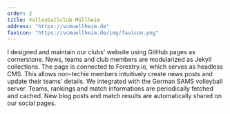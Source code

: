 ```yaml
---
order: 2
title: Volleyballclub Müllheim
address: "https://vcmuellheim.de"
favicon: "https://vcmuellheim.de/img/favicon.png"
---
```

I designed and maintain our clubs' website using GitHub pages as cornerstone.
News, teams and club members are modularized as Jekyll collections. The page is connected to Forestry.io, which serves as headless CMS. This allows non-techie members intuitively create news posts and update their teams' details.
We integrated with the German SAMS volleyball server. Teams, rankings and match informations are periodically fetched and cached.
New blog posts and match results are automatically shared on our social pages.
